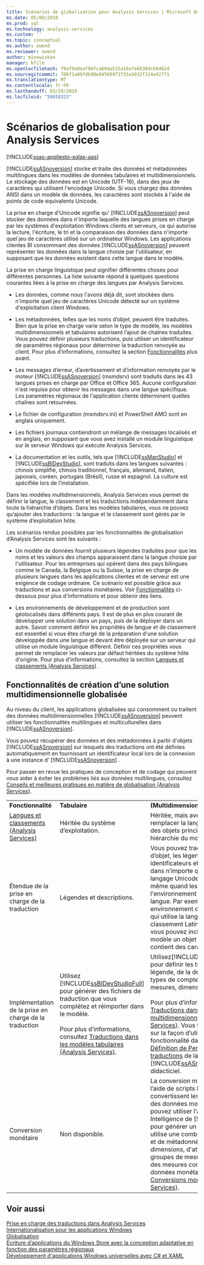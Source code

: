 ```yaml
---
title: Scénarios de globalisation pour Analysis Services | Microsoft Docs
ms.date: 05/08/2018
ms.prod: sql
ms.technology: analysis-services
ms.custom: ''
ms.topic: conceptual
ms.author: owend
ms.reviewer: owend
author: minewiskan
manager: kfile
ms.openlocfilehash: f9af9e0eaf06fca60da515a16e7e6830dcb8462d
ms.sourcegitcommit: 706f3a89fdb98e84569973f35a3032f324a92771
ms.translationtype: MT
ms.contentlocale: fr-FR
ms.lasthandoff: 03/29/2019
ms.locfileid: "58658323"
---
```

# <a name="globalization-scenarios-for-analysis-services"></a>Scénarios de globalisation pour Analysis Services
[!INCLUDE[ssas-appliesto-sqlas-aas](../includes/ssas-appliesto-sqlas-aas.md)]

  [!INCLUDE[ssASnoversion](../includes/ssasnoversion-md.md)] stocke et traite des données et métadonnées multilingues dans les modèles de données tabulaires et multidimensionnels. Le stockage des données est en Unicode (UTF-16), dans des jeux de caractères qui utilisent l'encodage Unicode. Si vous chargez des données ANSI dans un modèle de données, les caractères sont stockés à l'aide de points de code équivalents Unicode.  
  
 La prise en charge d'Unicode signifie qu' [!INCLUDE[ssASnoversion](../includes/ssasnoversion-md.md)] peut stocker des données dans n'importe laquelle des langues prises en charge par les systèmes d'exploitation Windows clients et serveurs, ce qui autorise la lecture, l'écriture, le tri et la comparaison des données dans n'importe quel jeu de caractères utilisé sur un ordinateur Windows. Les applications clientes BI consommant des données [!INCLUDE[ssASnoversion](../includes/ssasnoversion-md.md)] peuvent représenter les données dans la langue choisie par l'utilisateur, en supposant que les données existent dans cette langue dans le modèle.  
  
 La prise en charge linguistique peut signifier différentes choses pour différentes personnes. La liste suivante répond à quelques questions courantes liées à la prise en charge des langues par Analysis Services.  
  
-   Les données, comme nous l'avons déjà dit, sont stockées dans n'importe quel jeu de caractères Unicode détecté sur un système d'exploitation client Windows.  
  
-   Les métadonnées, telles que les noms d’objet, peuvent être traduites. Bien que la prise en charge varie selon le type de modèle, les modèles multidimensionnels et tabulaires autorisent l’ajout de chaînes traduites. Vous pouvez définir plusieurs traductions, puis utiliser un identificateur de paramètres régionaux pour déterminer la traduction renvoyée au client. Pour plus d’informations, consultez la section [Fonctionnalités](#bkmk_features) plus avant.  
  
-   Les messages d’erreur, d’avertissement et d’information renvoyés par le moteur [!INCLUDE[ssASnoversion](../includes/ssasnoversion-md.md)] (msmdsrv) sont traduits dans les 43 langues prises en charge par Office et Office 365. Aucune configuration n'est requise pour obtenir les messages dans une langue spécifique. Les paramètres régionaux de l'application cliente déterminent quelles chaînes sont retournées.  
  
-   Le fichier de configuration (msmdsrv.ini) et PowerShell AMO sont en anglais uniquement.  
  
-   Les fichiers journaux contiendront un mélange de messages localisés et en anglais, en supposant que vous avez installé un module linguistique sur le serveur Windows qui exécute Analysis Services.  
  
-   La documentation et les outils, tels que [!INCLUDE[ssManStudio](../includes/ssmanstudio-md.md)] et [!INCLUDE[ssBIDevStudio](../includes/ssbidevstudio-md.md)], sont traduits dans les langues suivantes : chinois simplifié, chinois traditionnel, français, allemand, italien, japonais, coréen, portugais (Brésil), russe et espagnol. La culture est spécifiée lors de l’installation.  
  
 Dans les modèles multidimensionnels, Analysis Services vous permet de définir la langue, le classement et les traductions indépendamment dans toute la hiérarchie d’objets.  Dans les modèles tabulaires, vous ne pouvez qu’ajouter des traductions : la langue et le classement sont gérés par le système d’exploitation hôte.  
  
 Les scénarios rendus possibles par les fonctionnalités de globalisation d’Analysis Services sont les suivants :  
  
-   Un modèle de données fournit plusieurs légendes traduites pour que les noms et les valeurs des champs apparaissent dans la langue choisie par l'utilisateur. Pour les entreprises qui opèrent dans des pays bilingues comme le Canada, la Belgique ou la Suisse, la prise en charge de plusieurs langues dans les applications clientes et de serveur est une exigence de codage ordinaire. Ce scénario est possible grâce aux traductions et aux conversions monétaires. Voir [Fonctionnalités](#bkmk_features) ci-dessous pour plus d'informations et pour obtenir des liens.  
  
-   Les environnements de développement et de production sont géolocalisés dans différents pays. Il est de plus en plus courant de développer une solution dans un pays, puis de la déployer dans un autre. Savoir comment définir les propriétés de langue et de classement est essentiel si vous êtes chargé de la préparation d'une solution développée dans une langue et devant être déployée sur un serveur qui utilise un module linguistique différent. Définir ces propriétés vous permet de remplacer les valeurs par défaut héritées du système hôte d'origine. Pour plus d’informations, consultez la section [Langues et classements &#40;Analysis Services&#41;](../analysis-services/languages-and-collations-analysis-services.md) .  
  
##  <a name="bkmk_features"></a> Fonctionnalités de création d’une solution multidimensionnelle globalisée  
 Au niveau du client, les applications globalisées qui consomment ou traitent des données multidimensionnelles [!INCLUDE[ssASnoversion](../includes/ssasnoversion-md.md)] peuvent utiliser les fonctionnalités multilingues et multiculturelles dans [!INCLUDE[ssASnoversion](../includes/ssasnoversion-md.md)].  
  
 Vous pouvez récupérer des données et des métadonnées à partir d'objets [!INCLUDE[ssASnoversion](../includes/ssasnoversion-md.md)] sur lesquels des traductions ont été définies automatiquement en fournissant un identificateur local lors de la connexion à une instance d' [!INCLUDE[ssASnoversion](../includes/ssasnoversion-md.md)] .  
  
 Pour passer en revue les pratiques de conception et de codage qui peuvent vous aider à éviter les problèmes liés aux données multilingues, consultez [Conseils et meilleures pratiques en matière de globalisation &#40;Analysis Services&#41;](../analysis-services/globalization-tips-and-best-practices-analysis-services.md).  
  
||||  
|-|-|-|  
|**Fonctionnalité**|**Tabulaire**|**(Multidimensionnel)**|  
|[Langues et classements &#40;Analysis Services&#41;](../analysis-services/languages-and-collations-analysis-services.md)|Héritée du système d’exploitation.|Héritée, mais avec la possibilité de remplacer la langue et le classement des objets principaux dans la hiérarchie du modèle.|  
|Étendue de la prise en charge de la traduction|Légendes et descriptions.|Vous pouvez traduire les noms d’objet, les légendes, les identificateurs et les descriptions dans n’importe quel script et langage Unicode. Cela est vrai même quand les outils et l'environnement sont dans une autre langue. Par exemple, dans un environnement de développement qui utilise la langue anglaise et un classement Latin dans toute la pile, vous pouvez inclure dans votre modèle un objet dont le nom contient des caractères cyrilliques.|  
|Implémentation de la prise en charge de la traduction|Utilisez [!INCLUDE[ssBIDevStudioFull](../includes/ssbidevstudiofull-md.md)] pour générer des fichiers de traduction que vous complétez et réimporter dans le modèle.<br /><br /> Pour plus d’informations, consultez [Traductions dans les modèles tabulaires &#40;Analysis Services&#41;](../analysis-services/tabular-models/translations-in-tabular-models-analysis-services.md).|Utilisez[!INCLUDE[ssBIDevStudioFull](../includes/ssbidevstudiofull-md.md)] pour définir les traductions de la légende, de la description et des types de compte des cubes, mesures, dimensions et attributs.<br /><br /> Pour plus d’informations, consultez [Traductions dans les modèles multidimensionnels &#40;Analysis Services&#41;](../analysis-services/multidimensional-models/translations-in-multidimensional-models-analysis-services.md). Vous trouverez une leçon sur la façon d’utiliser cette fonctionnalité dans [leçon 9 : Définition de Perspectives et traductions](../analysis-services/lesson-9-defining-perspectives-and-translations.md) de la [!INCLUDE[ssASnoversion](../includes/ssasnoversion-md.md)] didacticiel.|  
|Conversion monétaire|Non disponible.|La conversion monétaire s’effectue à l’aide de scripts MDX spécialisés qui convertissent les mesures contenant des données monétaires. Vous pouvez utiliser l'Assistant Business Intelligence de [!INCLUDE[ss_dtbi](../includes/ss-dtbi-md.md)] pour générer un script MDX qui utilise une combinaison de données et de métadonnées issues de dimensions, d'attributs et de groupes de mesures pour convertir des mesures contenant des données monétaires. Consultez [Conversions monétaires &#40;Analysis Services&#41;](../analysis-services/currency-conversions-analysis-services.md).|  
  
## <a name="see-also"></a>Voir aussi  
 [Prise en charge des traductions dans Analysis Services](../analysis-services/translation-support-in-analysis-services.md)   
 [Internationalisation pour les applications Windows](http://msdn.microsoft.com/library/windows/desktop/dd318661%28v=vs.85%29.aspx)   
 [Globalisation](/globalization/)   
 [Écriture d’applications du Windows Store avec la conception adaptative en fonction des paramètres régionaux](https://blogs.windows.com/buildingapps/2014/03/06/writing-windows-store-apps-with-locale-based-adaptive-design/)   
 [Développement d'applications Windows universelles avec C# et XAML](http://www.microsoftvirtualacademy.com/training-courses/developing-universal-windows-apps-with-c-and-xaml)  
  
  
